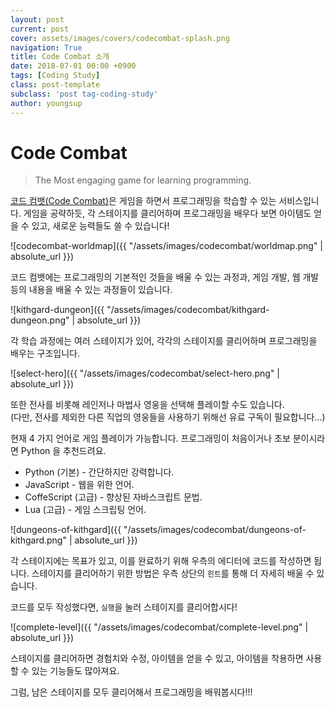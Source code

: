 ```yaml
---
layout: post
current: post
cover: assets/images/covers/codecombat-splash.png
navigation: True
title: Code Combat 소개
date: 2018-07-01 00:00 +0900
tags: [Coding Study]
class: post-template
subclass: 'post tag-coding-study'
author: youngsup
---
```

# Code Combat

> The Most engaging game for learning programming.

[코드 컴뱃(Code Combat)](https://codecombat.com/)은 게임을 하면서 프로그래밍을 학습할 수 있는 서비스입니다.
게임을 공략하듯, 각 스테이지를 클리어하며 프로그래밍을 배우다 보면 아이템도 얻을 수 있고, 새로운 능력들도 쓸 수 있습니다!

![codecombat-worldmap]({{ "/assets/images/codecombat/worldmap.png" | absolute_url }})

코드 컴뱃에는 프로그래밍의 기본적인 것들을 배울 수 있는 과정과, 게임 개발, 웹 개발 등의 내용을 배울 수 있는 과정들이 있습니다.

![kithgard-dungeon]({{ "/assets/images/codecombat/kithgard-dungeon.png" | absolute_url }})

각 학습 과정에는 여러 스테이지가 있어, 각각의 스테이지를 클리어하며 프로그래밍을 배우는 구조입니다.

![select-hero]({{ "/assets/images/codecombat/select-hero.png" | absolute_url }})

또한 전사를 비롯해 레인저나 마법사 영웅을 선택해 플레이할 수도 있습니다.  
(다만, 전사를 제외한 다른 직업의 영웅들을 사용하기 위해선 유료 구독이 필요합니다...)

현재 4 가지 언어로 게임 플레이가 가능합니다. 프로그래밍이 처음이거나 초보 분이시라면 Python 을 추천드려요.

- Python (기본) - 간단하지만 강력합니다.
- JavaScript - 웹을 위한 언어.
- CoffeScript (고급) - 향상된 자바스크립트 문법.
- Lua (고급) - 게임 스크립팅 언어.

![dungeons-of-kithgard]({{ "/assets/images/codecombat/dungeons-of-kithgard.png" | absolute_url }})

각 스테이지에는 목표가 있고, 이를 완료하기 위해 우측의 에디터에 코드를 작성하면 됩니다.
스테이지를 클리어하기 위한 방법은 우측 상단의 `힌트`를 통해 더 자세히 배울 수 있습니다.

코드를 모두 작성했다면, `실행`을 눌러 스테이지를 클리어합시다!

![complete-level]({{ "/assets/images/codecombat/complete-level.png" | absolute_url }})

스테이지를 클리어하면 경험치와 수정, 아이템을 얻을 수 있고, 아이템을 착용하면 사용할 수 있는 기능들도 많아져요.

그럼, 남은 스테이지를 모두 클리어해서 프로그래밍을 배워봅시다!!!
